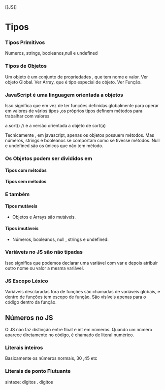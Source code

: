[[JS]]
# Tipos
### Tipos Primitivos 
Numeros, strings, booleanos,null e undefined



### Tipos de Objetos
Um objeto é um conjunto de propriedades , que tem nome e valor.
Ver objeto Global.
Ver Array, que é tipo especial de objeto.
Ver Função. 

### JavaScript é uma linguagem orientada a objetos
Isso significa que em vez de ter funções definidas globalmente para operar em valores de vários tipos ,os próprios tipos definem métodos para trabalhar com valores 

a.sort()   // é a versão orientada a objeto de sort(a)

Tecnicamente , em javascript,  apenas os objetos possuem métodos. Mas números, strings e booleanos se comportam como se tivesse métodos. Null e undefined são os únicos que não tem método.


### Os Objetos podem ser divididos em
#### Tipos com métodos 


#### Tipos sem métodos 

### E também
#### Tipos mutáveis 
- Objetos e Arrays são mutáveis.

#### Tipos imutáveis 
- Números, booleanos, null , strings e undefined.


### Variáveis no JS são não tipadas
Isso significa que podemos declarar uma variável com var e depois atribuir outro nome ou valor a mesma variável.


### JS Escopo Léxico
Variáveis desclaradas fora de funções são chamadas de variáveis globais, e dentro de funções tem escopo de função. São visíveis apenas para o código dentro da função.

## Números no JS
O JS não faz distinção entre float e int em números.
Quando um número aparece diretamente no código, é chamado de literal numérico.
### Literais inteiros
Basicamente os números normais, 30 ,45 etc
### Literais  de ponto Flutuante
sintaxe: dígitos . dígitos
